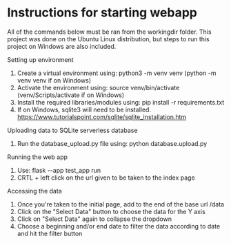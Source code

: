 # Instructions for starting webapp
All of the commands below must be ran from the workingdir folder. This project was done on the Ubuntu Linux
distribution, but steps to run this project on Windows are also included.

Setting up environment
1. Create a virtual environment using: python3 -m venv venv (python -m venv venv if on Windows)
2. Activate the environment using:  source venv/bin/activate (venv/Scripts/activate if on Windows)
3. Install the required libraries/modules using: pip install -r requirements.txt
4. If on Windows, sqlite3 will need to be installed. https://www.tutorialspoint.com/sqlite/sqlite_installation.htm

Uploading data to SQLite serverless database
1. Run the database_upload.py file using: python database.upload.py

Running the web app
1. Use: flask --app test_app run 
2. CRTL + left click on the url given to be taken to the index page

Accessing the data
1. Once you're taken to the initial page, add to the end of the base url /data 
2. Click on the "Select Data" button to choose the data for the Y axis
3. Click on "Select Data" again to collapse the dropdown
4. Choose a beginning and/or end date to filter the data according to date and hit the filter button